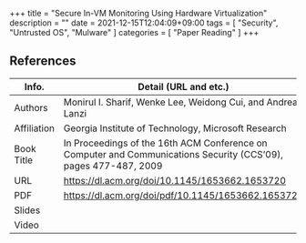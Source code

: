 +++
title = "Secure In-VM Monitoring Using Hardware Virtualization"
description = ""
date = 2021-12-15T12:04:09+09:00
tags = [
"Security", "Untrusted OS", "Mulware"
]
categories = [
"Paper Reading"
]
+++

## References

| Info.       | Detail (URL and etc.) |
|-------------|-----------------------|
| Authors     | Monirul I. Sharif, Wenke Lee, Weidong Cui, and Andrea Lanzi |
| Affiliation | Georgia Institute of Technology, Microsoft Research |
| Book Title  | In Proceedings of the 16th ACM Conference on Computer and Communications Security (CCS’09), pages 477-487, 2009 |
| URL         | <https://dl.acm.org/doi/10.1145/1653662.1653720> |
| PDF         | <https://dl.acm.org/doi/pdf/10.1145/1653662.1653720> |
| Slides      |  |
| Video       |  |
